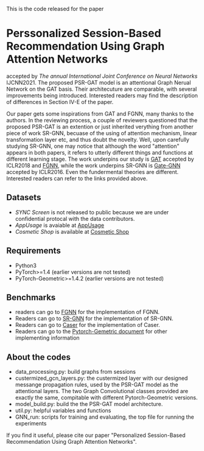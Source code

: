 This is the code released for the paper
# Perssonalized Session-Based Recommendation Using Graph Attention Networks
accepted by _The annual International Joint Conference on Neural Networks_ IJCNN2021.
The proposed PSR-GAT model is an attentional Graph Nerual Network on the GAT basis. Their architecuture are comparable, with several improvements being introduced. Interested readers may find the description of differences in Section IV-E of the paper.

Our paper gets some inspirations from GAT and FGNN, many thanks to the authors. In the reviewing process, a couple of reviewers questioned that the proposed PSR-GAT is an extention or just inherited verything from another piece of work SR-GNN, becuase of the using of attention mechanism, linear transformation layer etc, and thus doubt the novelty. Well, upon carefully studying SR-GNN, one may notice that although the word "attention" appears in both papers, it refers to utterly different things and functions at different learning stage. The work underpins our study is [GAT](https://arxiv.org/abs/1710.10903) accepted by ICLR2018 and [FGNN](https://dl.acm.org/doi/10.1145/3357384.3358010), while the work underpins SR-GNN is [Gate-GNN](https://arxiv.org/abs/1511.05493) accepted by ICLR2016. Even the fundermental theories are different. Interested readers can refer to the links provided above.

## Datasets
- _SYNC Screen_ is not released to public because we are under confidential protocal with the data contributors.
- _AppUsage_ is avaiable at [AppUsage](http://www.recg.org/downloads.html)
- _Cosmetic Shop_ is available at [Cosmetic Shop](https://www.kaggle.com/mkechinov/ecommerce-events-history-in-cosmetics-shop)

## Requirements
- Python3
- PyTorch>=1.4 (earlier versions are not tested)
- PyTorch-Geometric>=1.4.2 (earlier versions are not tested)

## Benchmarks
- readers can go to [FGNN](https://github.com/RuihongQiu/FGNN) for the implementation of FGNN.
- Readers can go to [SR-GNN](https://github.com/CRIPAC-DIG/SR-GNN) for the implementation of SR-GNN.
- Readers can go to [Caser](https://github.com/graytowne/caser_pytorch) for the implementation of Caser.
- Readers can go to the [Pytorch-Gemetric document](https://pytorch-geometric.readthedocs.io/en/latest/modules/nn.html) for other implementing information

## About the codes
- data_processing.py: build graphs from sessions
- custermized_gcn_layers.py: the custermized layer with our designed messange propagation rules, used by the PSR-GAT model as the attentional layers. The two Graph Convolutional classes provided are exactly the same, compitable with different Pytorch-Geometric versions.
- model_build.py: build the the PSR-GAT model architecture.
- util.py:  helpful variables and functions
- GNN_run: scripts for training and evaluating, the top file for running the experiments

If you find it useful, please cite our paper "Personalized Session-Based Recommendation Using Graph Attention Networks".
